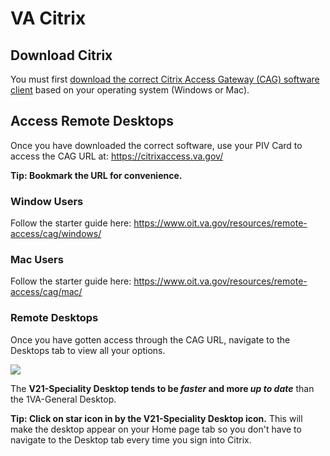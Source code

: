 # VA Citrix

## Download Citrix

You must first [download the correct Citrix Access Gateway (CAG) software client](https://raportal.vpn.va.gov/downloads.aspx) based on your operating system (Windows or Mac).

## Access Remote Desktops

Once you have downloaded the correct software, use your PIV Card to access the CAG URL at: <https://citrixaccess.va.gov/>

**Tip: Bookmark the URL for convenience.**

### Window Users

Follow the starter guide here: <https://www.oit.va.gov/resources/remote-access/cag/windows/>

### Mac Users

Follow the starter guide here: <https://www.oit.va.gov/resources/remote-access/cag/mac/>

### Remote Desktops

Once you have gotten access through the CAG URL, navigate to the Desktops tab to view all your options.

![ ](https://user-images.githubusercontent.com/59668647/96025663-4d0b9a80-0e0a-11eb-9ef9-86a9b04137e5.png)

The **V21-Speciality Desktop tends to be ***faster*** and more ***up to date***** than the 1VA-General Desktop.

**Tip: Click on star icon in by the V21-Speciality Desktop icon.**
This will make the desktop appear on your Home page tab so you don't have to navigate to the Desktop tab every time you sign into Citrix.
